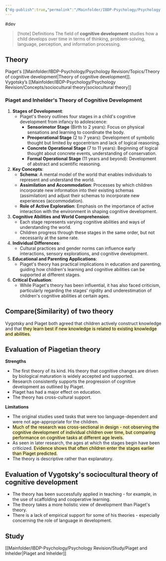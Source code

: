 ```yaml
---
{"dg-publish":true,"permalink":"/Mainfolder/IBDP-Psychology/Psychology Revision/Topics/Cognitive development/"}
---
```


 #dev


>[!note] Definitions
>The field of **cognitive development** studies how a child develops over time in terms of thinking, problem-solving, language, perception, and information processing.


## Theory 
Piaget's [[Mainfolder/IBDP-Psychology/Psychology Revision/Topics/Theory of cognitive development\|Theory of cognitive development]]. 
Vygotsky’s [[Mainfolder/IBDP-Psychology/Psychology Revision/Concepts/sociocultural theory\|sociocultural theory]] 

### Piaget and Inhelder's Theory of Cognitive Development

1. **Stages of Development**:
    - Piaget's theory outlines four stages in a child's cognitive development from infancy to adolescence:
        - **Sensorimotor Stage** (Birth to 2 years): Focus on physical sensations and learning to coordinate the body.
        - **Preoperational Stage** (2 to 7 years): Development of symbolic thought but limited by egocentrism and lack of logical reasoning.
        - **Concrete Operational Stage** (7 to 11 years): Beginning of logical thought about concrete events, understanding of conservation.
        - **Formal Operational Stage** (11 years and beyond): Development of abstract and scientific reasoning.
2. **Key Concepts**:
    - **Schema**: A mental model of the world that enables individuals to represent and understand the world.
    - **Assimilation and Accommodation**: Processes by which children incorporate new information into their existing schemas (assimilation) and adjust their schemas to incorporate new experiences (accommodation).
    - **Role of Active Exploration**: Emphasis on the importance of active interaction with the environment in shaping cognitive development.
3. **Cognitive Abilities and World Comprehension**:
    - Each stage represents varying cognitive abilities and ways of understanding the world.
    - Children progress through these stages in the same order, but not necessarily at the same rate.
4. **Individual Differences**:
    - Cultural practices and gender norms can influence early interactions, sensory explorations, and cognitive development.
5. **Educational and Parenting Applications**:
    - Piaget's theory has practical implications in education and parenting, guiding how children's learning and cognitive abilities can be supported at different stages.
6. **Critical Evaluation**:
    - While Piaget's theory has been influential, it has also faced criticism, particularly regarding the stages' rigidity and underestimation of children's cognitive abilities at certain ages.

## Compare(Similarity) of two theory
Vygotsky and Piaget both agreed that children actively construct knowledge and that <mark style="background: #FFF3A3A6;">they learn best if new knowledge is related to existing knowledge and abilities.</mark>

## Evaluation of Piagetian theory

**Strengths**
- The first theory of its kind. His theory that cognitive changes are driven by biological maturation is widely accepted and supported.
- Research consistently supports the progression of cognitive development as outlined by Piaget.
- Piaget has had a major effect on education.
- The theory has cross-cultural support.

**Limitations**
- The original studies used tasks that were too language-dependent and were not age-appropriate for the children.
- <mark style="background: #FFF3A3A6;">Much of the research was cross-sectional in design - not observing the cognitive development of individual children over time, but comparing performance on cognitive tasks at different age levels.</mark>
- As seen in later research, the ages at which the stages begin have been criticized. <mark style="background: #FFF3A3A6;">Evidence shows that often children enter the stages earlier than Piaget predicted.</mark>
- The theory is descriptive rather than explanatory.







## Evaluation of Vygotsky's sociocultural theory of cognitive development

- The theory has been successfully applied in teaching - for example, in the use of scaffolding and cooperative learning.
- The theory takes a more holistic view of development than Piaget's theory.
- There is a lack of empirical support for some of his theories - especially concerning the role of language in development.
## Study
[[Mainfolder/IBDP-Psychology/Psychology Revision/Study/Piaget and Inhelder\|Piaget and Inhelder]] 